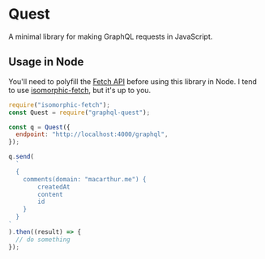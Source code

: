 # Quest

A minimal library for making GraphQL requests in JavaScript.

## Usage in Node

You'll need to polyfill the [Fetch API](https://developer.mozilla.org/en-US/docs/Web/API/Fetch_API) before using this library in Node. I tend to use [isomorphic-fetch](https://www.npmjs.com/package/isomorphic-fetch), but it's up to you.

```js
require("isomorphic-fetch");
const Quest = require("graphql-quest");

const q = Quest({
  endpoint: "http://localhost:4000/graphql",
});

q.send(
  `
  {
    comments(domain: "macarthur.me") {
        createdAt
        content
        id
    }
  }
`
).then((result) => {
  // do something
});
```

